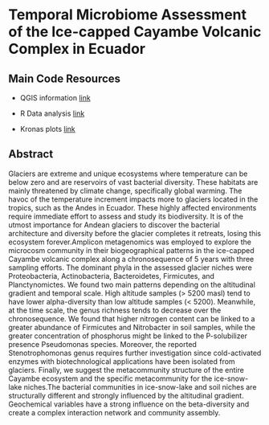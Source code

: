 # Temporal Microbiome Assessment of the Ice-capped Cayambe Volcanic Complex in Ecuador


## Main Code Resources

* QGIS information [link](https://github.com/EcuadorianMP/Drinking-Water-Microbiome/tree/main/QGIS)

* R Data analysis [link](https://github.com/EcuadorianMP/Drinking-Water-Microbiome/tree/main/R)

* Kronas plots [link](https://github.com/EcuadorianMP/Drinking-Water-Microbiome/tree/main/R/plots/Supplmental/Kronas)

## Abstract 

Glaciers are extreme and unique ecosystems where temperature can be below zero and are reservoirs of vast bacterial diversity.
These habitats are mainly threatened by climate change, specifically global warming. 
The havoc of the temperature increment impacts more to glaciers located in the tropics, such as the Andes in Ecuador.
These highly affected environments require immediate effort to assess and study its biodiversity. 
It is of the utmost importance for Andean glaciers to discover the bacterial architecture and diversity before the glacier completes it retreats,
losing this ecosystem forever.Amplicon metagenomics was employed to explore the microcosm community in their biogeographical 
patterns in the ice-capped Cayambe volcanic complex along a chronosequence of 5 years with three sampling efforts.
The dominant phyla in the assessed glacier niches were Proteobacteria, Actinobacteria, Bacteroidetes, 
Firmicutes, and Planctynomictes. We found two main patterns depending on the altitudinal gradient and temporal scale. 
High altitude samples (> 5200 masl) tend to have lower alpha-diversity than low altitude samples 
(< 5200). Meanwhile, at the time scale, the genus richness tends to decrease over the chronosequence. 
We found that higher nitrogen content can be linked to a greater abundance of Firmicutes 
and Nitrobacter in soil samples, while the greater concentration of phosphorus might be linked 
to the P-solubilizer presence Pseudomonas species. Moreover, the reported Stenotrophomonas genus
requires further investigation since cold-activated enzymes with biotechnological applications have been 
isolated from glaciers. Finally, we suggest the metacommunity structure of the entire Cayambe ecosystem and the 
specific metacommunity for the ice-snow-lake niches.The bacterial communities in ice-snow-lake and soil niches are structurally
different and strongly influenced by the altitudinal gradient. Geochemical variables have a strong influence on the beta-diversity
and create a complex interaction network and community assembly.

